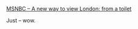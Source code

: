 [MSNBC – A new way to view London: from a toilet][1]

Just – wow.

 [1]: http://www.msnbc.msn.com/id/4326340/ "MSNBC - A new way to view London: from a toilet"